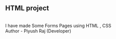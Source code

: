 <h2> HTML project </h2>
<br>
I have made Some Forms Pages using HTML , CSS 
<br>
Author - Piyush Raj (Developer)

